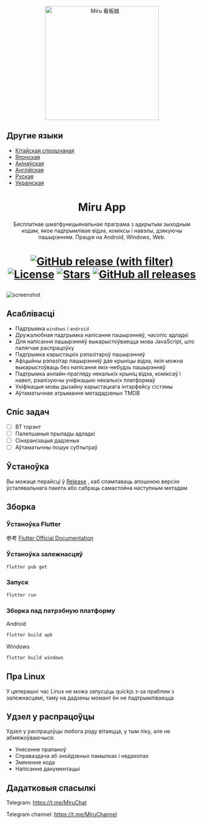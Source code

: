 <p align="center">
<img width="300" src="./assets/icon/logo.png" alt="Miru 看板娘"/>
</p>

## Другие языки
- [Кітайская спрошчаная](README.md)
- [Японская](README-ja.md)
- [Акінаўская](README-ryu.md)
- [Англійская](README-en.md)
- [Руская](README-ru.md)
- [Украінская](README-uk.md)

<h1 align="center">
Miru App
</h1>

<p align="center">Бясплатнае шматфункцыянальнае праграма з адкрытым зыходным кодам, якое падтрымлівае відэа, коміксы і навэлы, дзякуючы пашырэнням. Працуе на Android, Windows, Web.</p>

<h1 align="center">

[![GitHub release (with filter)](https://img.shields.io/github/v/release/miru-project/miru-app)](https://github.com/miru-project/miru-app/releases/latest)
[![License](https://img.shields.io/github/license/miru-project/miru-app)](https://github.com/miru-project/miru-app/blob/main/LICENSE)
[![Stars](https://img.shields.io/github/stars/miru-project/miru-app)](https://github.com/miru-project/miru-app/stargazers)
[![GitHub all releases](https://img.shields.io/github/downloads/miru-project/miru-app/total)](https://github.com/miru-project/miru-app/releases/latest)

</h1>

![screenshot](assets/screenshot/screenshot.webp)

## Асаблівасці

- Падтрымка `windows` і `android`
- Дружалюбная падтрымка напісання пашырэнняў, часопіс адладкі
- Для напісання пашырэнняў выкарыстоўваецца мова JavaScript, што палягчае распрацоўку
- Падтрымка карыстацкіх рэпазітароў пашырэнняў
- Афіцыйны рэпазітар пашырэнняў дае крыніцы відэа, якія можна выкарыстоўваць без напісання якіх-небудзь пашырэнняў
- Падтрымка анлайн-прагляду некалькіх крыніц відэа, коміксаў і навел, рэалізуючы уніфікацыю некалькіх платформаў
- Уніфікацыя мовы дызайну карыстацкага інтэрфейсу сістэмы
- Аўтаматычнае атрыманне метададзеных TMDB

## Спіс задач

- [ ] BT торэнт
- [ ] Палепшаныя прылады адладкі
- [ ] Сінхранізацыя дадзеных
- [ ] Аўтаматычны пошук субтытраў

## Ўстаноўка

Вы можаце перайсці ў [Release](https://github.com/miru-project/miru-app/releases/latest) , каб спампаваць апошнюю версію ўсталявальнага пакета або сабраць самастойна наступным метадам

## Зборка

### Ўстаноўка Flutter

参考 [Flutter Official Documentation](https://flutter.dev/docs/get-started/install)

### Ўстаноўка залежнасцяў

```bash
flutter pub get
```

### Запуск

```bash
flutter run
```

### Зборка пад патрэбную платформу

Android

```bash
flutter build apk
```

Windows

```bash
flutter build windows
```

## Пра Linux

У цяперашні час Linux не можа запусціць quickjs з-за праблем з залежнасцямі, таму на дадзены момант ён не падтрымліваецца


## Удзел у распрацоўцы

Удзел у распрацоўцы любога роду вітаецца, у тым ліку, але не абмяжоўваючыся:

- Унясенне прапаноў
- Справаздача аб знойдзеных памылках і недахопах
- Змяненне кода
- Напісанне дакументацыі


## Дадатковыя спасылкі

Telegram: https://t.me/MiruChat

Telegram channel: https://t.me/MiruChannel
